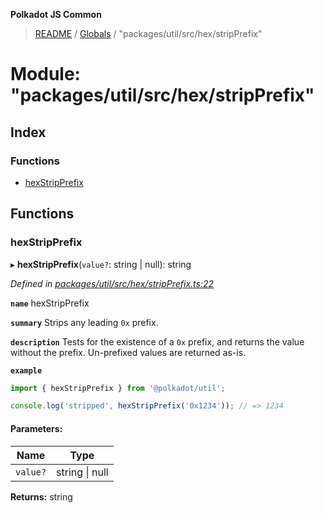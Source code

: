 **Polkadot JS Common**

> [README](../README.md) / [Globals](../globals.md) / "packages/util/src/hex/stripPrefix"

# Module: "packages/util/src/hex/stripPrefix"

## Index

### Functions

* [hexStripPrefix](_packages_util_src_hex_stripprefix_.md#hexstripprefix)

## Functions

### hexStripPrefix

▸ **hexStripPrefix**(`value?`: string \| null): string

*Defined in [packages/util/src/hex/stripPrefix.ts:22](https://github.com/polkadot-js/common/blob/30198d1a/packages/util/src/hex/stripPrefix.ts#L22)*

**`name`** hexStripPrefix

**`summary`** Strips any leading `0x` prefix.

**`description`** 
Tests for the existence of a `0x` prefix, and returns the value without the prefix. Un-prefixed values are returned as-is.

**`example`** 
<BR>

```javascript
import { hexStripPrefix } from '@polkadot/util';

console.log('stripped', hexStripPrefix('0x1234')); // => 1234
```

#### Parameters:

Name | Type |
------ | ------ |
`value?` | string \| null |

**Returns:** string
